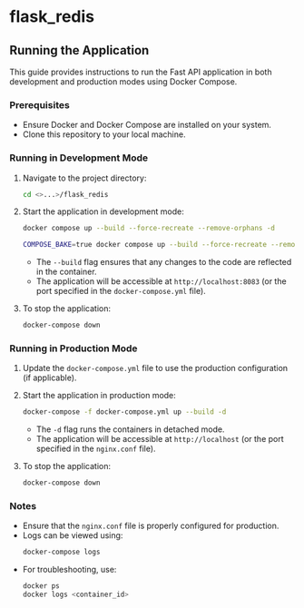 # flask_redis

## Running the Application

This guide provides instructions to run the Fast API application in both development and production modes using Docker Compose.

### Prerequisites

- Ensure Docker and Docker Compose are installed on your system.
- Clone this repository to your local machine.

### Running in Development Mode

1. Navigate to the project directory:
   ```bash
   cd <>...>/flask_redis
   ```

2. Start the application in development mode:
   ```bash
   docker compose up --build --force-recreate --remove-orphans -d

   COMPOSE_BAKE=true docker compose up --build --force-recreate --remove-orphans
   ```

   - The `--build` flag ensures that any changes to the code are reflected in the container.
   - The application will be accessible at `http://localhost:8083` (or the port specified in the `docker-compose.yml` file).

3. To stop the application:
   ```bash
   docker-compose down
   ```

### Running in Production Mode

1. Update the `docker-compose.yml` file to use the production configuration (if applicable).

2. Start the application in production mode:
   ```bash
   docker-compose -f docker-compose.yml up --build -d
   ```

   - The `-d` flag runs the containers in detached mode.
   - The application will be accessible at `http://localhost` (or the port specified in the `nginx.conf` file).

3. To stop the application:
   ```bash
   docker-compose down
   ```

### Notes

- Ensure that the `nginx.conf` file is properly configured for production.
- Logs can be viewed using:
  ```bash
  docker-compose logs
  ```
- For troubleshooting, use:
  ```bash
  docker ps
  docker logs <container_id>
  ```
